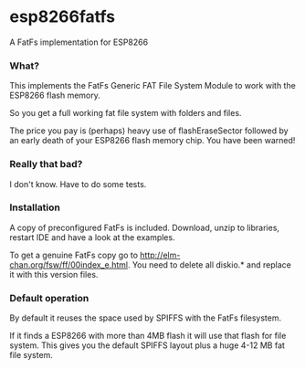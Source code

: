 # esp8266fatfs
A FatFs implementation for ESP8266

### What? ###

This implements the FatFs Generic FAT File System Module to work with the ESP8266 flash memory.

So you get a full working fat file system with folders and files.

The price you pay is (perhaps) heavy use of flashEraseSector followed by an early death of your ESP8266 flash memory chip. You have been warned! 

### Really that bad? ###

I don't know. Have to do some tests.

### Installation ###

A copy of preconfigured FatFs is included. Download, unzip to libraries, restart IDE and have a look at the examples.

To get a genuine FatFs copy go to http://elm-chan.org/fsw/ff/00index_e.html. You need to delete all diskio.* and replace it with this version files.

### Default operation ###

By default it reuses the space used by SPIFFS with the FatFs filesystem.

If it finds a ESP8266 with more than 4MB flash it will use that flash for file system. This gives you the default SPIFFS layout plus a huge 4-12 MB fat file system.







